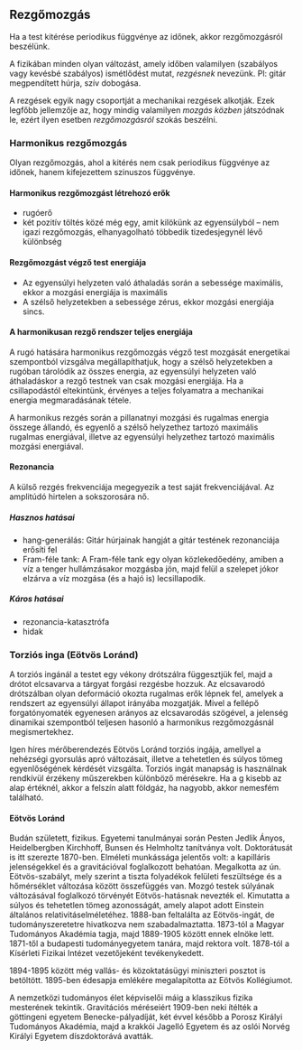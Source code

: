 ## Rezgőmozgás

Ha a test kitérése periodikus függvénye az időnek, akkor rezgőmozgásról beszélünk.

A fizikában minden olyan változást, amely időben valamilyen (szabályos vagy kevésbé szabályos) ismétlődést mutat, *rezgésnek* nevezünk. Pl: gitár megpendített húrja, szív dobogása.

A rezgések egyik nagy csoportját a mechanikai rezgések alkotják. Ezek legfőbb jellemzője az, hogy mindig valamilyen *mozgás közben* játszódnak le, ezért ilyen esetben *rezgőmozgásról* szokás beszélni.

### Harmonikus rezgőmozgás

Olyan rezgőmozgás, ahol a kitérés nem csak periodikus függvénye az időnek, hanem kifejezettem szinuszos függvénye.

<!--
Az olyan rezgést, amely ugyanazt a változási szakaszt folyamatosan, ugyanúgy ismételgeti, periodikus rezgésnek nevezzük. A periodikus rezgés egyik jellemzője a *rezgésidő* (periódusidő, jele: T), amely alatt a rezgőmozgás ismétlődő része egyszer játszódik le. Azt a mennyiséget, amely megmutatja az egységnyi idő alatt bekövetkező ismétlődések számát, *rezgésszámnak* (frekvenciának) nevezzük és f-fel jelöljük: f=1/T, mértékegysége (az SI-ben) az 1s, aminek hertz a neve.

A rezgőmozgást végző anyagi pont kitérésének időbeli változását jól szemlélteti a *kitérés–idő függvény görbéje*, amelyet a rezgő rendszerrel is meg lehet rajzoltatni. Ezzel a módszerrel és elméleti úton is felismerhető, hogy a harmonikus rezgőmozgást végző anyagi pont kitérésének időbeli változása *szinuszfüggvény* segítségével írható le.

Egy-egy szabályosan ismétlődő mozgásszakaszt *teljes rezgésnek* nevezünk. A rezgőmozgást végző test sokszor fut végig ugyanazon a pályaszakaszon, és közben állandóan változik az egyensúlyi helyzettől mért pillanatnyi távolsága, amelynek előjeles értékét *kitérésnek* nevezzük, és y-nal jelöljük. A legnagyobb kitérés nagyságának *amplitúdó* a neve, és A a jele. (A=|ymax⁡|.)

A harmonikus rezgőmozgás leírásához szükséges mennyiségek (y, v, a stb.) kiszámítási módját az *egyenletes körmozgás* és a *harmonikus rezgőmozgás kapcsolatára* építve határoztuk meg. Minden harmonikus rezgőmozgást végző kisméretű testhez létrehozható egy olyan egyenletes (referencia) körmozgás, amelyben az ugyancsak kisméretű test *merőleges vetülete* (árnyéka) együtt mozog a rezgő ponttal. A rezgőmozgás leírása úgy a legegyszerűbb, ha akkor kezdjük a vizsgálatot (onnan mérjük az időt), amikor a test az egyensúlyi helyzetén halad át. *Kitérés:* y=A*sinω*t

A harmonikus rezgőmozgást végző test *pillanatnyi sebessége* minden pillanatban a körmozgást végző anyagi pont kerületi sebességvektorának merőleges vetületével egyezik meg. *Sebesség:* v=A*ω*cosω*t. A sebesség az egyensúlyi helyzeten történő áthaladáskor maximális, ekko a kitérés 0val egyenlő. A sebesség nulla akkor, amikor a kitérés maximális. Ez az a helyzet amikor a rugón rezgőtest a szélsőhelyzetből visszafordul.

A harmonikus rezgőmozgást végző test *gyorsulásvektora* egyenlő a körmozgás centripetálisgyorsulás-vektorának merőleges vetületével. A gyorsulás a kitéréssel ellentétes irányú: a=−A⋅ω2⋅sinω⋅t=−ω2⋅y A gyorsulás ott a legnagyobb, ahol legnagyobb a kitérés, tehát akkor, amikor a sebesség zérus. Ekkor „visszafordul”a test (szélsőhelyzet).

A harmonikus rezgőmozgás *dinamikai feltétele* felismerhető a dinamika alapegyenletének alkalmazásával: Fe=m⋅a, itt Fe=−m⋅ω2⋅y. Minden olyan esetben, amikor *a testre ható erők eredőjének nagysága egyenesen arányos a kitéréssel és iránya ellentétes azzal*, a test harmonikus rezgőmozgást végez.
-->

<!--
A *rezgésidő* kiszámításának módja (fv tábla)

*Fonálinga:* Az egyik végén felerősített hosszú, vékony, nyújthatatlan zsineg és a zsineg másik végére kötött kisméretű, de a zsineghez viszonyítva nagy tömegű test. Ha a fonálingát kitérítjük és elengedjük, akkor  a mozgása harmonikus rezgőmozgásnak tekinthető. Így a rezgéseknél bevezetett fogalmak (teljes lengés, kitérés, amplitúdó, lengésidő stb.) átvihető az ingamozgásra is (Kiszámítása fv tábla). A fonálinga lengésideje *független az amplitúdótól* és az ingatest *tömegétől*. A lengésidő egyenesen arányos az inga hosszával.

A rezgőmozgást befolyásoló külső hatások: A magára hagyott rezgő test amplitúdója a fékező hatások miatt folyamatosan csökken, végül a test megáll, ezt *csillapított rezgésnek* nevezzük.

Ha *csillapítatlan rezgést* akarunk fenntartani, akkor a csillapító más hatásokkal ki kell egyenlíteni (pl. megfelelő ütemben lökdösni a hintát).

Amikor egy rezgésre képes rendszert csak egyetlen erőlökéssel hozunk mozgásba és utána magára hagyjuk, akkor az *szabadrezgést, sajátrezgést* végez. A sajátrezgést végző test rezgésszáma, a *sajátrezgésszám* csak a rezgő rendszer saját adataitól függ.

Az olyan jelenséget, amelynél két vagy több rezgő rendszer kölcsönösen befolyásolja egymás rezgését, *csatolt rezgésnek* nevezzük. Az olyan csatolt rezgést, amikor az egyik test tömege sokkal nagyobb a másiknál, így a kisebb tömegű test a másik test hatásának megfelelően kénytelen mozogni *kényszerrezgésnek* nevezzük.
-->

#### Harmonikus rezgőmozgást létrehozó erők

 - rugóerő
 - két pozitív töltés közé még egy, amit kilökünk az egyensúlyból – nem igazi rezgőmozgás, elhanyagolható többedik tizedesjegynél lévő különbség

#### Rezgőmozgást végző test energiája

 - Az egyensúlyi helyzeten való áthaladás során a sebessége maximális, ekkor a mozgási energiája is maximális
 - A szélső helyzetekben a sebessége zérus, ekkor mozgási energiája sincs.

<!--
A rendszer *mechanikai energiája* a rugó rugalmas és a test mozgási energiájának az összege. *Szélső helyzetben* a rugó feszített helyzetben van, a rendszer összes mechanikai energiája a rugó *rugalmas energiájával egyenlő*, mert a test nyugalomban van, és így nincs mozgási energiája. *Egyensúlyi helyzetben* a rugó feszítetlen állapotban van, tehát nincs rugalmas energiája. Így a rendszer összes mechanikai energiája a test *mozgási energiájával egyenlő*, amely itt a legnagyobb, mert a test sebessége itt a legnagyobb. Az *energiamegmaradás törvénye* értelmében minden más helyzetben a rendszer összes mechanikai energiája a rugó rugalmas és a test mozgási energiájának az összege. Ez a szélső helyzeti rugalmas, vagy a nulla kitérési helyzetben levő mozgási energiával egyenlő.
-->

#### A harmonikusan rezgő rendszer teljes energiája

A rugó hatására harmonikus rezgőmozgás végző test mozgását energetikai szempontból vizsgálva megállapíthatjuk, hogy a szélső helyzetekben a rugóban tárolódik az összes energia, az egyensúlyi helyzeten való áthaladáskor a rezgő testnek van csak mozgási energiája. Ha a csillapodástól eltekintünk, érvényes a teljes folyamatra a mechanikai energia megmaradásának tétele.

A harmonikus rezgés során a pillanatnyi mozgási és rugalmas energia összege állandó, és egyenlő a szélső helyzethez tartozó maximális rugalmas energiával, illetve az egyensúlyi helyzethez tartozó maximális mozgási energiával.

#### Rezonancia

A külső rezgés frekvenciája megegyezik a test saját frekvenciájával. Az amplitúdó hirtelen a sokszorosára nő.

<!--
Ha a kényszerrezgést létrehozórendszer frekvenciája megegyezik a kényszerrezgést végző rendszer sajátfrekvenciájával, akkor a kényszerrezgést végzőtest amplitúdója maximális lesz, ezt a jelenséget *rezonanciának* nevezzük. A rezonancia annál élesebb minél kisebb a rendszer csillapítása. Ha az amplitúdó nagyon nagyra nő, bekövetkezhet a *rezonanciakatasztrófa*.
-->

##### Hasznos hatásai

 - hang-generálás: Gitár húrjainak hangját a gitár testének rezonanciája erősíti fel
 - Fram-féle tank: A Fram-féle tank egy olyan közlekedőedény, amiben a víz a tenger hullámzásakor mozgásba jön, majd felül a  szelepet jókor elzárva a víz mozgása (és a hajó is) lecsillapodik.

##### Káros hatásai

 - rezonancia-katasztrófa
 - hidak

### Torziós inga (Eötvös Loránd)

A torziós ingánál a testet egy vékony drótszálra függesztjük fel, majd a drótot elcsavarva a tárgyat forgási rezgésbe hozzuk. Az elcsavarodó drótszálban olyan deformáció okozta rugalmas erők lépnek fel, amelyek a rendszert az egyensúlyi állapot irányába mozgatják. Mivel a fellépő forgatónyomaték egyenesen arányos az elcsavarodás szögével, a jelenség dinamikai szempontból teljesen hasonló a harmonikus rezgőmozgásnál megismertekhez.

Igen híres mérőberendezés Eötvös Loránd torziós ingája, amellyel a nehézségi gyorsulás apró változásait, illetve a tehetetlen és súlyos tömeg egyenlőségének kérdését vizsgálta. Torziós ingát manapság is használnak rendkívül érzékeny műszerekben különböző mérésekre.
Ha a g kisebb az alap értéknél, akkor a felszín alatt földgáz, ha nagyobb, akkor nemesfém található.

#### Eötvös Loránd

Budán született, fizikus. Egyetemi tanulmányai során Pesten Jedlik Ányos, Heidelbergben Kirchhoff, Bunsen és Helmholtz tanítványa volt. Doktorátusát is itt szerezte 1870-ben. Elméleti munkássága jelentős volt: a kapilláris jelenségekkel és a gravitációval foglalkozott behatóan. Megalkotta az ún. Eötvös-szabályt, mely szerint a tiszta folyadékok felületi feszültsége és a hőmérséklet változása között összefüggés van. Mozgó testek súlyának változásával foglalkozó törvényét Eötvös-hatásnak nevezték el. Kimutatta a súlyos és tehetetlen tömeg azonosságát, amely alapot adott Einstein általános relativitáselméletéhez. 1888-ban feltalálta az Eötvös-ingát, de tudományszeretetre hivatkozva nem szabadalmaztatta. 1873-tól a Magyar Tudományos Akadémia tagja, majd 1889-1905 között ennek elnöke lett. 1871-től a budapesti tudományegyetem tanára, majd rektora volt. 1878-tól a Kísérleti Fizikai Intézet vezetőjeként tevékenykedett.

1894-1895 között még vallás- és közoktatásügyi miniszteri posztot is betöltött. 1895-ben édesapja emlékére megalapította az Eötvös Kollégiumot.

A nemzetközi tudományos élet képviselői máig a klasszikus fizika mesterének tekintik. Gravitációs méréseiért 1909-ben neki ítélték a göttingeni egyetem Benecke-pályadíját, két évvel később a Porosz Királyi Tudományos Akadémia, majd a krakkói Jagelló Egyetem és az oslói Norvég Királyi Egyetem díszdoktorává avatták.
